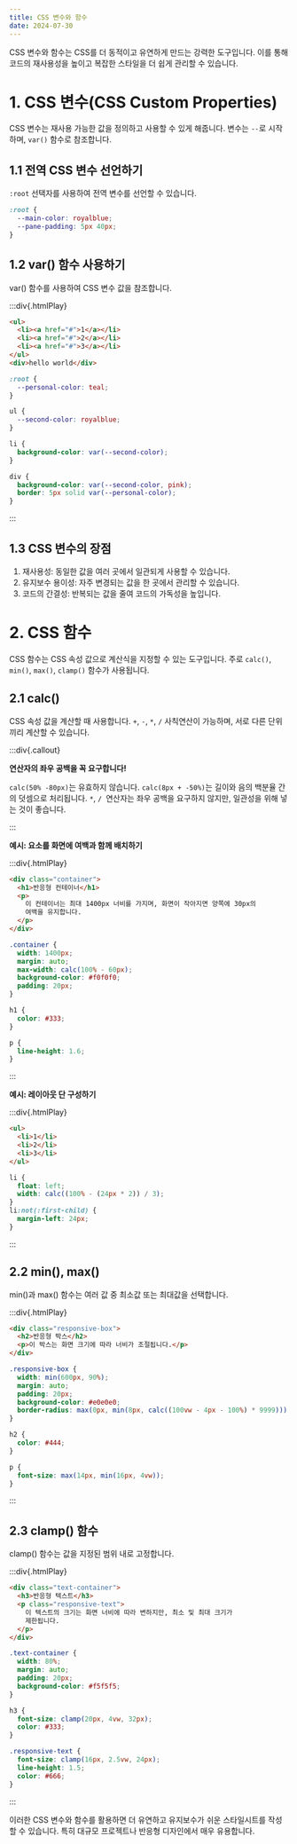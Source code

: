 ```yaml
---
title: CSS 변수와 함수
date: 2024-07-30
---
```


CSS 변수와 함수는 CSS를 더 동적이고 유연하게 만드는 강력한 도구입니다. 이를 통해 코드의 재사용성을 높이고 복잡한 스타일을 더 쉽게 관리할 수 있습니다.

# 1. CSS 변수(CSS Custom Properties)

CSS 변수는 재사용 가능한 값을 정의하고 사용할 수 있게 해줍니다. 변수는 `--`로 시작하며, `var()` 함수로 참조합니다.

## 1.1 전역 CSS 변수 선언하기

`:root` 선택자를 사용하여 전역 변수를 선언할 수 있습니다.

```css
:root {
  --main-color: royalblue;
  --pane-padding: 5px 40px;
}
```

## 1.2 var() 함수 사용하기

var() 함수를 사용하여 CSS 변수 값을 참조합니다.

:::div{.htmlPlay}

```html
<ul>
  <li><a href="#">1</a></li>
  <li><a href="#">2</a></li>
  <li><a href="#">3</a></li>
</ul>
<div>hello world</div>
```

```css
:root {
  --personal-color: teal;
}

ul {
  --second-color: royalblue;
}

li {
  background-color: var(--second-color);
}

div {
  background-color: var(--second-color, pink);
  border: 5px solid var(--personal-color);
}
```

:::

## 1.3 CSS 변수의 장점

1. 재사용성: 동일한 값을 여러 곳에서 일관되게 사용할 수 있습니다.
2. 유지보수 용이성: 자주 변경되는 값을 한 곳에서 관리할 수 있습니다.
3. 코드의 간결성: 반복되는 값을 줄여 코드의 가독성을 높입니다.

# 2. CSS 함수

CSS 함수는 CSS 속성 값으로 계산식을 지정할 수 있는 도구입니다. 주로 `calc()`, `min()`, `max()`, `clamp()` 함수가 사용됩니다.

## 2.1 calc()

CSS 속성 값을 계산할 때 사용합니다. `+`, `-`, `*`, `/` 사칙연산이 가능하며, 서로 다른 단위끼리 계산할 수 있습니다.

:::div{.callout}

**연산자의 좌우 공백을 꼭 요구합니다!**

`calc(50% -80px)`는 유효하지 않습니다.
`calc(8px + -50%)`는 길이와 음의 백분율 간의 덧셈으로 처리됩니다.
`*`, `/ `연산자는 좌우 공백을 요구하지 않지만, 일관성을 위해 넣는 것이 좋습니다.

:::

**예시: 요소를 화면에 여백과 함께 배치하기**

:::div{.htmlPlay}

```html
<div class="container">
  <h1>반응형 컨테이너</h1>
  <p>
    이 컨테이너는 최대 1400px 너비를 가지며, 화면이 작아지면 양쪽에 30px의
    여백을 유지합니다.
  </p>
</div>
```

```css
.container {
  width: 1400px;
  margin: auto;
  max-width: calc(100% - 60px);
  background-color: #f0f0f0;
  padding: 20px;
}

h1 {
  color: #333;
}

p {
  line-height: 1.6;
}
```

:::

**예시: 레이아웃 단 구성하기**

:::div{.htmlPlay}

```html
<ul>
  <li>1</li>
  <li>2</li>
  <li>3</li>
</ul>
```

```css
li {
  float: left;
  width: calc((100% - (24px * 2)) / 3);
}
li:not(:first-child) {
  margin-left: 24px;
}
```

:::

## 2.2 min(), max()

min()과 max() 함수는 여러 값 중 최소값 또는 최대값을 선택합니다.

:::div{.htmlPlay}

```html
<div class="responsive-box">
  <h2>반응형 박스</h2>
  <p>이 박스는 화면 크기에 따라 너비가 조절됩니다.</p>
</div>
```

```css
.responsive-box {
  width: min(600px, 90%);
  margin: auto;
  padding: 20px;
  background-color: #e0e0e0;
  border-radius: max(0px, min(8px, calc((100vw - 4px - 100%) * 9999)));
}

h2 {
  color: #444;
}

p {
  font-size: max(14px, min(16px, 4vw));
}
```

:::

## 2.3 clamp() 함수

clamp() 함수는 값을 지정된 범위 내로 고정합니다.

:::div{.htmlPlay}

```html
<div class="text-container">
  <h3>반응형 텍스트</h3>
  <p class="responsive-text">
    이 텍스트의 크기는 화면 너비에 따라 변하지만, 최소 및 최대 크기가
    제한됩니다.
  </p>
</div>
```

```css
.text-container {
  width: 80%;
  margin: auto;
  padding: 20px;
  background-color: #f5f5f5;
}

h3 {
  font-size: clamp(20px, 4vw, 32px);
  color: #333;
}

.responsive-text {
  font-size: clamp(16px, 2.5vw, 24px);
  line-height: 1.5;
  color: #666;
}
```

:::

이러한 CSS 변수와 함수를 활용하면 더 유연하고 유지보수가 쉬운 스타일시트를 작성할 수 있습니다. 특히 대규모 프로젝트나 반응형 디자인에서 매우 유용합니다.
